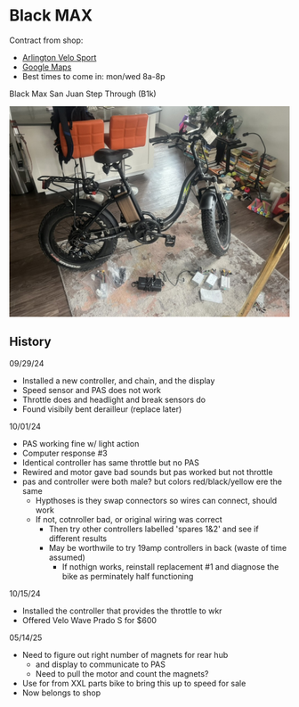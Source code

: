 # Black MAX

Contract from shop:

- [Arlington Velo Sport](https://www.arlingtonvelosport.com/) 
- [Google Maps](https://maps.app.goo.gl/bxTg5VygTNqCm83k6)
- Best times to come in: mon/wed 8a-8p

Black Max San Juan Step Through (B1k) 

![alt text](black-max.jpeg)

## History

09/29/24

- Installed a new controller, and chain, and the display
- Speed sensor and PAS does not work
- Throttle does and headlight and break sensors do
- Found visibily bent derailleur (replace later)

10/01/24

- PAS working fine w/ light action
- Computer response #3
- Identical controller has same throttle but no PAS
- Rewired and motor gave bad sounds but pas worked but not throttle
- pas and controller were both male? but colors red/black/yellow ere the same
  - Hypthoses is they swap connectors so wires can connect, should work
  - If not, cotnroller bad, or original wiring was correct
    - Then try other controllers labelled 'spares 1&2' and see if different results
    - May be worthwile to try 19amp controllers in back (waste of time assumed)
      - If nothign works, reinstall replacement #1 and diagnose the bike as perminately half functioning

10/15/24
  
  - Installed the controller that provides the throttle to wkr
  - Offered Velo Wave Prado S for $600

05/14/25

- Need to figure out right number of magnets for rear hub
  - and display to communicate to PAS
  - Need to pull the motor and count the magnets?
- Use for from XXL parts bike to bring this up to speed for sale 
- Now belongs to shop